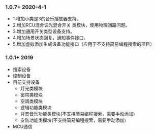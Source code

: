 ### 1.0.7+  2020-4-1
* 1.增加小类是3的音乐播放器支持。 
* 2.增加RCU混合调光混合开关 类模块，使用物理回路问题。
* 3.增加通用开关类型设备支持。
* 4.增加场景状态回复，通知事件接口。
* 5.增加虚拟添加生成设备功能接口（应用于不支持简易编程搜索的项目）



### 1.0.1+ 2019
* 搜索设备
* 控制设备
* 目前支持设备
    * 灯光类模块
    *  窗帘类模块
    * 空调类模块
    *  逻辑功能类模块
    *  背景音乐功能类模块(不支持简易编程搜索，需要手动添加)
    * 安防功能类模块(不支持简易编程搜索，需要手动添加)
* MCU通信
